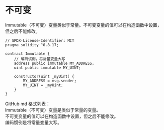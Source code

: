 # 不可变

Immutable（不可变）变量类似于常量。不可变变量的值可以在构造函数中设置，但之后不能修改。

```Solidity
// SPDX-License-Identifier: MIT
pragma solidity ^0.8.17;

contract Immutable {
    // 编码惯例，将常量变量大写
    address public immutable MY_ADDRESS;
    uint public immutable MY_UINT;

    constructor(uint _myUint) {
        MY_ADDRESS = msg.sender;
        MY_UINT = _myUint;
    }
}
```
GitHub md 格式列表：\
Immutable（不可变）变量是类似于常量的变量。\
不可变变量的值可以在构造函数中设置，但之后不能修改。\
编码惯例是将常量变量大写。





